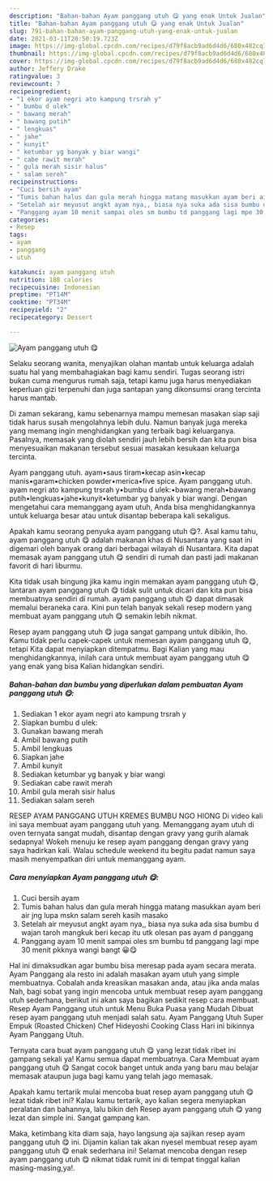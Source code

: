 ```yaml
---
description: "Bahan-bahan Ayam panggang utuh 😋 yang enak Untuk Jualan"
title: "Bahan-bahan Ayam panggang utuh 😋 yang enak Untuk Jualan"
slug: 791-bahan-bahan-ayam-panggang-utuh-yang-enak-untuk-jualan
date: 2021-03-11T20:50:19.723Z
image: https://img-global.cpcdn.com/recipes/d79f8acb9ad6d4d6/680x482cq70/ayam-panggang-utuh-😋-foto-resep-utama.jpg
thumbnail: https://img-global.cpcdn.com/recipes/d79f8acb9ad6d4d6/680x482cq70/ayam-panggang-utuh-😋-foto-resep-utama.jpg
cover: https://img-global.cpcdn.com/recipes/d79f8acb9ad6d4d6/680x482cq70/ayam-panggang-utuh-😋-foto-resep-utama.jpg
author: Jeffery Drake
ratingvalue: 3
reviewcount: 7
recipeingredient:
- "1 ekor ayam negri ato kampung trsrah y"
- " bumbu d ulek"
- " bawang merah"
- " bawang putih"
- " lengkuas"
- " jahe"
- " kunyit"
- " ketumbar yg banyak y biar wangi"
- " cabe rawit merah"
- " gula merah sisir halus"
- " salam sereh"
recipeinstructions:
- "Cuci bersih ayam"
- "Tumis bahan halus dan gula merah hingga matang masukkan ayam beri air jng lupa mskn salam sereh kasih masako"
- "Setelah air meyusut angkt ayam nya,, biasa nya suka ada sisa bumbu d wajan taroh mangkuk beri kecap itu utk olesan pas ayam d panggang"
- "Panggang ayam 10 menit sampai oles sm bumbu td panggang lagi mpe 30 menit pkknya wangi bangt 😀😋"
categories:
- Resep
tags:
- ayam
- panggang
- utuh

katakunci: ayam panggang utuh 
nutrition: 188 calories
recipecuisine: Indonesian
preptime: "PT14M"
cooktime: "PT34M"
recipeyield: "2"
recipecategory: Dessert

---
```



![Ayam panggang utuh 😋](https://img-global.cpcdn.com/recipes/d79f8acb9ad6d4d6/680x482cq70/ayam-panggang-utuh-😋-foto-resep-utama.jpg)

Selaku seorang wanita, menyajikan olahan mantab untuk keluarga adalah suatu hal yang membahagiakan bagi kamu sendiri. Tugas seorang istri bukan cuma mengurus rumah saja, tetapi kamu juga harus menyediakan keperluan gizi terpenuhi dan juga santapan yang dikonsumsi orang tercinta harus mantab.

Di zaman  sekarang, kamu sebenarnya mampu memesan masakan siap saji tidak harus susah mengolahnya lebih dulu. Namun banyak juga mereka yang memang ingin menghidangkan yang terbaik bagi keluarganya. Pasalnya, memasak yang diolah sendiri jauh lebih bersih dan kita pun bisa menyesuaikan makanan tersebut sesuai masakan kesukaan keluarga tercinta. 

Ayam panggang utuh. ayam•saus tiram•kecap asin•kecap manis•garam•chicken powder•merica•five spice. Ayam panggang utuh. ayam negri ato kampung trsrah y•bumbu d ulek:•bawang merah•bawang putih•lengkuas•jahe•kunyit•ketumbar yg banyak y biar wangi. Dengan mengetahui cara memanggang ayam utuh, Anda bisa menghidangkannya untuk keluarga besar atau untuk disantap beberapa kali sekaligus.

Apakah kamu seorang penyuka ayam panggang utuh 😋?. Asal kamu tahu, ayam panggang utuh 😋 adalah makanan khas di Nusantara yang saat ini digemari oleh banyak orang dari berbagai wilayah di Nusantara. Kita dapat memasak ayam panggang utuh 😋 sendiri di rumah dan pasti jadi makanan favorit di hari liburmu.

Kita tidak usah bingung jika kamu ingin memakan ayam panggang utuh 😋, lantaran ayam panggang utuh 😋 tidak sulit untuk dicari dan kita pun bisa membuatnya sendiri di rumah. ayam panggang utuh 😋 dapat dimasak memalui beraneka cara. Kini pun telah banyak sekali resep modern yang membuat ayam panggang utuh 😋 semakin lebih nikmat.

Resep ayam panggang utuh 😋 juga sangat gampang untuk dibikin, lho. Kamu tidak perlu capek-capek untuk memesan ayam panggang utuh 😋, tetapi Kita dapat menyiapkan ditempatmu. Bagi Kalian yang mau menghidangkannya, inilah cara untuk membuat ayam panggang utuh 😋 yang enak yang bisa Kalian hidangkan sendiri.

<!--inarticleads1-->

##### Bahan-bahan dan bumbu yang diperlukan dalam pembuatan Ayam panggang utuh 😋:

1. Sediakan 1 ekor ayam negri ato kampung trsrah y
1. Siapkan  bumbu d ulek:
1. Gunakan  bawang merah
1. Ambil  bawang putih
1. Ambil  lengkuas
1. Siapkan  jahe
1. Ambil  kunyit
1. Sediakan  ketumbar yg banyak y biar wangi
1. Sediakan  cabe rawit merah
1. Ambil  gula merah sisir halus
1. Sediakan  salam sereh


RESEP AYAM PANGGANG UTUH KREMES BUMBU NGO HIONG Di video kali ini saya membuat ayam panggang utuh yang. Memanggang ayam utuh di oven ternyata sangat mudah, disantap dengan gravy yang gurih alamak sedapnya! Wokeh menuju ke resep ayam panggang dengan gravy yang saya hadirkan kali. Walau schedule weekend itu begitu padat namun saya masih menyempatkan diri untuk memanggang ayam. 

<!--inarticleads2-->

##### Cara menyiapkan Ayam panggang utuh 😋:

1. Cuci bersih ayam
1. Tumis bahan halus dan gula merah hingga matang masukkan ayam beri air jng lupa mskn salam sereh kasih masako
1. Setelah air meyusut angkt ayam nya,, biasa nya suka ada sisa bumbu d wajan taroh mangkuk beri kecap itu utk olesan pas ayam d panggang
1. Panggang ayam 10 menit sampai oles sm bumbu td panggang lagi mpe 30 menit pkknya wangi bangt 😀😋


Hal ini dimaksudkan agar bumbu bisa meresap pada ayam secara merata. Ayam Panggang ala resto ini adalah masakan ayam utuh yang simple membuatnya. Cobalah anda kreasikan masakan anda, atau jika anda malas Nah, bagi sobat yang ingin mencoba untuk membuat resep ayam panggang utuh sederhana, berikut ini akan saya bagikan sedikit resep cara membuat. Resep Ayam Panggang utuh untuk Menu Buka Puasa yang Mudah Dibuat resep ayam panggang utuh menjadi salah satu. Ayam Panggang Utuh Super Empuk (Roasted Chicken) Chef Hideyoshi Cooking Class Hari ini bikinnya Ayam Panggang Utuh. 

Ternyata cara buat ayam panggang utuh 😋 yang lezat tidak ribet ini gampang sekali ya! Kamu semua dapat membuatnya. Cara Membuat ayam panggang utuh 😋 Sangat cocok banget untuk anda yang baru mau belajar memasak ataupun juga bagi kamu yang telah jago memasak.

Apakah kamu tertarik mulai mencoba buat resep ayam panggang utuh 😋 lezat tidak ribet ini? Kalau kamu tertarik, ayo kalian segera menyiapkan peralatan dan bahannya, lalu bikin deh Resep ayam panggang utuh 😋 yang lezat dan simple ini. Sangat gampang kan. 

Maka, ketimbang kita diam saja, hayo langsung aja sajikan resep ayam panggang utuh 😋 ini. Dijamin kalian tak akan nyesel membuat resep ayam panggang utuh 😋 enak sederhana ini! Selamat mencoba dengan resep ayam panggang utuh 😋 nikmat tidak rumit ini di tempat tinggal kalian masing-masing,ya!.

